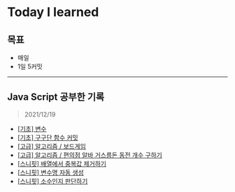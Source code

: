 # Today I learned

## 목표
- 매일
- 1일 5커밋
---
## Java Script 공부한 기록
>2021/12/19
- [[기초] 변수](./JS/var.md)
- [[기초] 구구단 함수 커밋](./JS/multiplication_table.js)
- [[고급] 알고리즘 / 보드게임](./algorithm/boardGame.js)
- [[고급] 알고리즘 / 편의점 알바 거스름돈 동전 개수 구하기](./algorithm/greedy_change.js)
- [[스니핏] 배열에서 중복값 제거하기](./JS-snippet/remove_duplication.js)
- [[스니핏] 변수명 자동 생성](./JS-snippet/make_auto_varName.js)
- [[스니핏] 소수인지 판단하기](./JS-snippet/isPrimeNumber.js)
